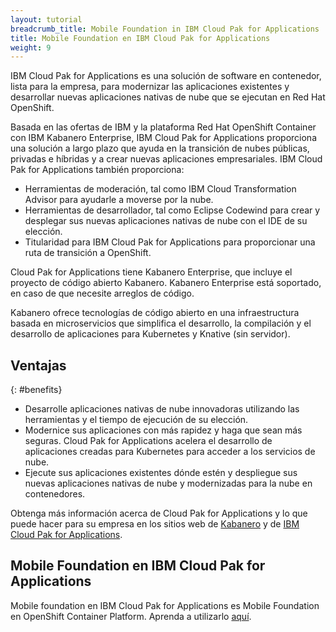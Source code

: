 ```yaml
---
layout: tutorial
breadcrumb_title: Mobile Foundation in IBM Cloud Pak for Applications
title: Mobile Foundation en IBM Cloud Pak for Applications
weight: 9
---
```

<!-- NLS_CHARSET=UTF-8 -->

IBM Cloud Pak for Applications es una solución de software en contenedor, lista para la empresa, para modernizar las aplicaciones existentes y desarrollar nuevas aplicaciones nativas de nube que se ejecutan en Red Hat OpenShift.

Basada en las ofertas de IBM y la plataforma Red Hat OpenShift Container con IBM Kabanero Enterprise, IBM Cloud Pak for Applications proporciona una solución a largo plazo que ayuda en la transición de nubes públicas, privadas e híbridas y a crear nuevas aplicaciones empresariales. IBM Cloud Pak for Applications también proporciona: 

* Herramientas de moderación, tal como IBM Cloud Transformation Advisor para ayudarle a moverse por la nube.
* Herramientas de desarrollador, tal como Eclipse Codewind para crear y desplegar sus nuevas aplicaciones nativas de nube con el IDE de su elección.
* Titularidad para IBM Cloud Pak for Applications para proporcionar una ruta de transición a OpenShift.

Cloud Pak for Applications tiene Kabanero Enterprise, que incluye el proyecto de código abierto Kabanero. Kabanero Enterprise está soportado, en caso de que necesite arreglos de código. 

Kabanero ofrece tecnologías de código abierto en una infraestructura basada en microservicios que simplifica el desarrollo, la compilación y el desarrollo de aplicaciones para Kubernetes y Knative (sin servidor).

## Ventajas
{: #benefits}

* Desarrolle aplicaciones nativas de nube innovadoras utilizando las herramientas y el tiempo de ejecución de su elección.
* Modernice sus aplicaciones con más rapidez y haga que sean más seguras. Cloud Pak for Applications acelera el desarrollo de aplicaciones creadas para Kubernetes para acceder a los servicios de nube.
* Ejecute sus aplicaciones existentes dónde estén y despliegue sus nuevas aplicaciones nativas de nube y modernizadas para la nube en contenedores.

Obtenga más información acerca de Cloud Pak for Applications y lo que puede hacer para su empresa en los sitios web de [Kabanero](https://kabanero.io/) y de [IBM Cloud Pak for Applications](https://www.ibm.com/cloud/cloud-pak-for-applications).

## Mobile Foundation en IBM Cloud Pak for Applications

Mobile foundation en IBM Cloud Pak for Applications es Mobile Foundation en OpenShift Container Platform. Aprenda a utilizarlo [aquí](../ibmcloud/getting-started-mf-on-rhos/).
